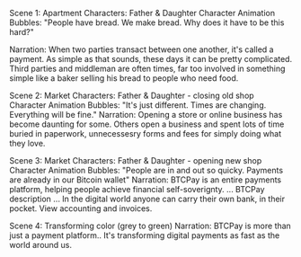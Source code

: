 Scene 1: Apartment
Characters: Father & Daughter
Character Animation Bubbles: "People have bread. We make bread. Why does it have to be this hard?"

Narration: 
When two parties transact between one another, it's called a payment. 
As simple as that sounds, these days it can be pretty complicated.
Third parties and middleman are often times, far too involved in something simple like a baker selling his bread to people who need food.

Scene 2: Market
Characters: Father & Daughter - closing old shop
Character Animation Bubbles: "It's just different. Times are changing. Everything will be fine."
Narration:
Opening a store or online business has become daunting for some.
Others open a business and spent lots of time buried in paperwork, unnecessesry forms and fees for simply doing what they love.

Scene 3: Market
Characters: Father & Daughter - opening new shop
Character Animation Bubbles: "People are in and out so quicky. Payments are already in our Bitcoin wallet"
Narration:
BTCPay is an entire payments platform, helping people achieve financial self-soverignty.
... BTCPay description ...
In the digital world anyone can carry their own bank, in their pocket. View accounting and invoices.

Scene 4: Transforming color (grey to green)
Narration:
BTCPay is more than just a payment platform..
It's transforming digital payments as fast as the world around us.
